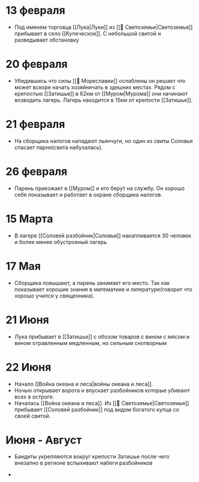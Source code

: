 # 13 февраля 

- Под именем торговца [[Лука|Луки]] из [[📄 Светоземье|Светоземья]] прибывает в село  [[Купеческое]]. С небольшой свитой и разведывает обстановку

# 20 февраля

- Убедившись что силы [[📄 Мореславии]] ослаблены он решает что может вскоре начать хозяйничать в здешних местах. Рядом с крепостью [[Затишье]] в 62км от [[Муром|Мурома]] они начинают возводить лагерь. Лагерь находится в 15км от крепости [[Затишье]]. 

# 21 февраля

- На сборщика налогов нападают пьянчуги, но один из свиты Соловья спасает парня(свита набухалась). 

# 26 февраля

- Парень приезжает в [[Муром]] и его берут на службу. Он хорошо себя показывает и работает в охране сборщика налогов.

# 15 Марта

- В лагере [[Соловей разбойник|Соловья]] накапливается 30 человек и более менее обустроеный лагерь

# 17 Мая

- Сборщика повышают, а парень занимает его место. Так как показывает хорошие знания в математике и литературе(говорит что хорошо учился у священника).

# 21 Июня

 - Лука прибывает в [[Затишье]] с обозом товаров с вином с мясом и вином отравленным медленным, но сильным снотворным
 

# 22 Июня

- Начало [[Война океана и леса|войны океана и леса]].
- Ночью открывает ворота и впускает разбойников которые убивают всех в остроге.
- Началась [[Война океана и леса]]. Из [[📄 Светоземье|Светоземья]] прибывает [[Соловей разбойник]] под видом богатого купца со своей свитой.


# Июня - Август 

* Бандиты укрепляются вокруг крепости Затишье после чего внезапно в регионе вспыхивают набеги разбойников
-